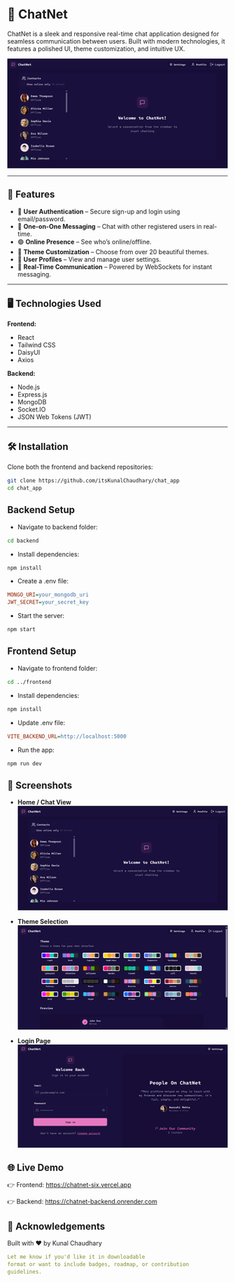 # 💬 ChatNet

ChatNet is a sleek and responsive real-time chat application designed for seamless communication between users. Built with modern technologies, it features a polished UI, theme customization, and intuitive UX.

![ChatNet Preview](\frontend\public\ChatNet1.png)

---

## 🚀 Features

- 🔐 **User Authentication** – Secure sign-up and login using email/password.
- 📱 **One-on-One Messaging** – Chat with other registered users in real-time.
- 🟢 **Online Presence** – See who’s online/offline.
- 🎨 **Theme Customization** – Choose from over 20 beautiful themes.
- 👤 **User Profiles** – View and manage user settings.
- 📡 **Real-Time Communication** – Powered by WebSockets for instant messaging.

---

## 🖥️ Technologies Used

**Frontend:**
- React
- Tailwind CSS
- DaisyUI
- Axios

**Backend:**
- Node.js
- Express.js
- MongoDB
- Socket.IO
- JSON Web Tokens (JWT)

---

## 🛠️ Installation

Clone both the frontend and backend repositories:

```bash
git clone https://github.com/itsKunalChaudhary/chat_app
cd chat_app
```

## Backend Setup
- Navigate to backend folder:

```bash
cd backend
```

- Install dependencies:

```bash
npm install
```
- Create a .env file:

```ini
MONGO_URI=your_mongodb_uri
JWT_SECRET=your_secret_key
```

- Start the server:

```bash
npm start
```
## Frontend Setup
- Navigate to frontend folder:

```bash
cd ../frontend
```

- Install dependencies:

```bash
npm install
```

- Update .env file:

```ini
VITE_BACKEND_URL=http://localhost:5000
```
- Run the app:

```bash
npm run dev
```

## 📸 Screenshots
- **Home / Chat View**
![ChatNet Preview](\frontend\public\ChatNet1.png)

- **Theme Selection**
![ChatNet Preview](\frontend\public\ChatNet2.png)

- **Login Page**
![ChatNet Preview](\frontend\public\ChatNet3.png)

## 🌐 Live Demo
👉 Frontend: https://chatnet-six.vercel.app 

👉 Backend: https://chatnet-backend.onrender.com

## 🙌 Acknowledgements
Built with ❤️ by Kunal Chaudhary

```yaml
Let me know if you'd like it in downloadable 
format or want to include badges, roadmap, or contribution 
guidelines.











